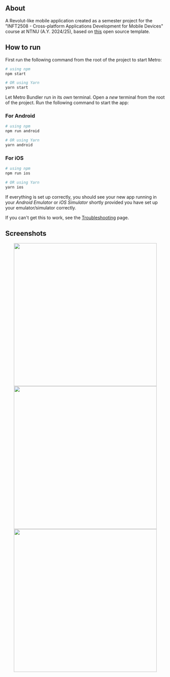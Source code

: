 ## About 
A Revolut-like mobile application created as a semester project for the "INFT2508 - Cross-platform Applications Development for Mobile Devices" course at NTNU (A.Y. 2024/25), based on [this](https://github.com/ibrahimmemonn/FintechApp) open source template.

## How to run

First run the following command from the root of the project to start Metro:

```bash
# using npm
npm start

# OR using Yarn
yarn start
```

Let Metro Bundler run in its _own_ terminal. Open a _new_ terminal from the root of the project. 
Run the following command to start the app:

### For Android

```bash
# using npm
npm run android

# OR using Yarn
yarn android
```

### For iOS

```bash
# using npm
npm run ios

# OR using Yarn
yarn ios
```

If everything is set up correctly, you should see your new app running in your _Android Emulator_ or _iOS Simulator_ shortly provided you have set up your emulator/simulator correctly.

If you can't get this to work, see the [Troubleshooting](https://reactnative.dev/docs/troubleshooting) page.

## Screenshots

<p align="center">
  <img height="450" width:"auto" src="https://imgur.com/DNobEqp.png">
  <img height="450" width:"auto" src="https://imgur.com/70KHeUF.png">
  <img height="450" width:"auto" src="https://imgur.com/GnHs9bA.png">
</p>

